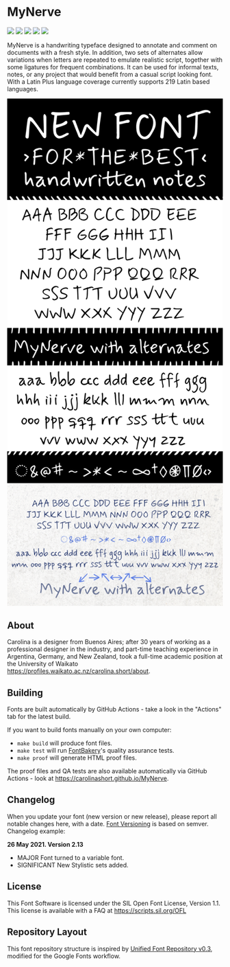 # MyNerve

[![][Fontbakery]](https://carolinashort.github.io/MyNerve/fontbakery/fontbakery-report.html)
[![][Universal]](https://carolinashort.github.io/MyNerve/fontbakery/fontbakery-report.html)
[![][GF Profile]](https://carolinashort.github.io/MyNerve/fontbakery/fontbakery-report.html)
[![][Outline Correctness]](https://carolinashort.github.io/MyNerve/fontbakery/fontbakery-report.html)
[![][Shaping]](https://carolinashort.github.io/MyNerve/fontbakery/fontbakery-report.html)

[Fontbakery]: https://img.shields.io/endpoint?url=https%3A%2F%2Fraw.githubusercontent.com%2Fcarolinashort%2FMyNerve%2Fgh-pages%2Fbadges%2Foverall.json
[GF Profile]: https://img.shields.io/endpoint?url=https%3A%2F%2Fraw.githubusercontent.com%2Fcarolinashort%2FMyNerve%2Fgh-pages%2Fbadges%2FGoogleFonts.json
[Outline Correctness]: https://img.shields.io/endpoint?url=https%3A%2F%2Fraw.githubusercontent.com%2Fcarolinashort%2FMyNerve%2Fgh-pages%2Fbadges%2FOutlineCorrectnessChecks.json
[Shaping]: https://img.shields.io/endpoint?url=https%3A%2F%2Fraw.githubusercontent.com%2Fcarolinashort%2FMyNerve%2Fgh-pages%2Fbadges%2FShapingChecks.json
[Universal]: https://img.shields.io/endpoint?url=https%3A%2F%2Fraw.githubusercontent.com%2Fcarolinashort%2FMyNerve%2Fgh-pages%2Fbadges%2FUniversal.json

MyNerve is a handwriting typeface designed to annotate and comment on documents with a fresh style. In addition, two sets of alternates allow variations when letters are repeated to emulate realistic script, together with some ligatures for frequent combinations. It can be used for informal texts, notes, or any project that would benefit from a casual script looking font. With a Latin Plus language coverage currently supports 219 Latin based languages.

![Sample Image](documentation/MyNerve-main.png)
![Sample Image](documentation/MyNerve-all.png)

## About

Carolina is a designer from Buenos Aires; after 30 years of working as a professional designer in the industry, and part-time teaching experience in Argentina, Germany, and New Zealand, took a full-time academic position at the University of Waikato <https://profiles.waikato.ac.nz/carolina.short/about>.

## Building

Fonts are built automatically by GitHub Actions - take a look in the "Actions" tab for the latest build.

If you want to build fonts manually on your own computer:

* `make build` will produce font files.
* `make test` will run [FontBakery](https://github.com/googlefonts/fontbakery)'s quality assurance tests.
* `make proof` will generate HTML proof files.

The proof files and QA tests are also available automatically via GitHub Actions - look at https://carolinashort.github.io/MyNerve.

## Changelog

When you update your font (new version or new release), please report all notable changes here, with a date.
[Font Versioning](https://github.com/googlefonts/gf-docs/tree/main/Spec#font-versioning) is based on semver. 
Changelog example:

**26 May 2021. Version 2.13**
- MAJOR Font turned to a variable font.
- SIGNIFICANT New Stylistic sets added.

## License

This Font Software is licensed under the SIL Open Font License, Version 1.1.
This license is available with a FAQ at
https://scripts.sil.org/OFL

## Repository Layout

This font repository structure is inspired by [Unified Font Repository v0.3](https://github.com/unified-font-repository/Unified-Font-Repository), modified for the Google Fonts workflow.
